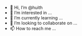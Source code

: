 - 👋 Hi, I’m @huith
- 👀 I’m interested in ...
- 🌱 I’m currently learning ...
- 💞️ I’m looking to collaborate on ...
- 📫 How to reach me ...

<!---
huith/huith is a ✨ special ✨ repository because its `README.md` (this file) appears on your GitHub profile.
You can click the Preview link to take a look at your changes.
--->
